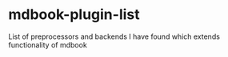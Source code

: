 # mdbook-plugin-list
List of preprocessors and backends I have found which extends functionality of mdbook

